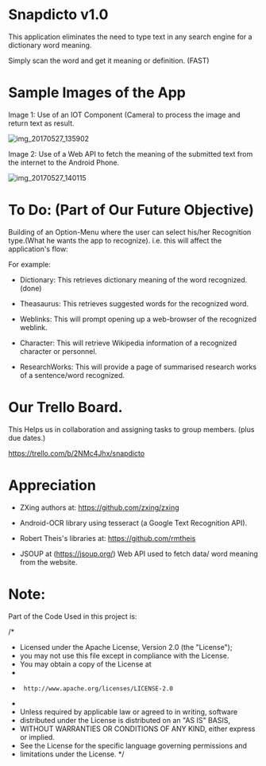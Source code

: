 # Snapdicto v1.0

 This application eliminates the need to type text in any search engine for a dictionary word meaning.

 Simply scan the word and get it meaning or definition. (FAST)


 # Sample Images of the App

 Image 1: Use of an IOT Component (Camera) to process the image and return text as result.

 ![img_20170527_135902](https://cloud.githubusercontent.com/assets/10918593/26521057/f0ba0910-42e7-11e7-92c7-591a5ea4a3b5.jpg)

 
 Image 2: Use of a Web API to fetch the meaning of the submitted text from the internet to the Android Phone.

 ![img_20170527_140115](https://cloud.githubusercontent.com/assets/10918593/26521073/33ae6f90-42e8-11e7-96fb-799445498f37.jpg)


 # To Do: (Part of Our Future Objective)

 Building of an Option-Menu where the user can select his/her Recognition type.(What he wants the app to recognize). i.e. this will affect the application's flow: 

 For example:

  - Dictionary: This retrieves dictionary meaning of the word recognized. (done)

  - Theasaurus: This retrieves suggested words for the recognized word.

  - Weblinks: This will prompt opening up a web-browser of the recognized weblink.

  - Character: This will retrieve Wikipedia information of a recognized character or personnel.

  - ResearchWorks: This will provide a page of summarised research works of a sentence/word recognized.

 # Our Trello Board.

 This Helps us in collaboration and assigning tasks to group members. (plus due dates.)

 https://trello.com/b/2NMc4Jhx/snapdicto

 # Appreciation

  - ZXing authors at: https://github.com/zxing/zxing

  - Android-OCR library using tesseract (a Google Text Recognition API).

  - Robert Theis's libraries at: https://github.com/rmtheis

  - JSOUP at (https://jsoup.org/) Web API used to fetch data/ word meaning from the website.


 # Note:

 Part of the Code Used in this project is:

/*
 * Licensed under the Apache License, Version 2.0 (the "License");
 * you may not use this file except in compliance with the License.
 * You may obtain a copy of the License at
 *
 *      http://www.apache.org/licenses/LICENSE-2.0
 *
 * Unless required by applicable law or agreed to in writing, software
 * distributed under the License is distributed on an "AS IS" BASIS,
 * WITHOUT WARRANTIES OR CONDITIONS OF ANY KIND, either express or implied.
 * See the License for the specific language governing permissions and
 * limitations under the License.
 */




